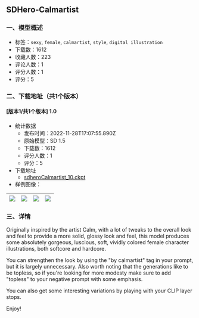 ## SDHero-Calmartist
### 一、模型概述

- 标签：`sexy`, `female`, `calmartist`, `style`, `digital illustration`
- 下载数：1612
- 收藏人数：223
- 评论人数：1
- 评分人数：1
- 评分：5

### 二、下载地址（共1个版本）

#### [版本1/共1个版本] 1.0

- 统计数据
  - 发布时间：2022-11-28T17:07:55.890Z
  - 原始模型：SD 1.5
  - 下载数：1612
  - 评分人数：1
  - 评分：5
- 下载地址
  - [sdheroCalmartist_10.ckpt](https://civitai.com/api/download/models/1132)
- 样例图像：

| <img src="https://image.civitai.com/xG1nkqKTMzGDvpLrqFT7WA/5827aca0-99ba-414f-1fe5-f0e98940f400/width=450/9152.jpeg" /> | <img src="https://image.civitai.com/xG1nkqKTMzGDvpLrqFT7WA/7fdc4ca5-0448-42da-c4e5-dceb07500c00/width=450/9158.jpeg" /> | <img src="https://image.civitai.com/xG1nkqKTMzGDvpLrqFT7WA/2c217585-1b83-466a-58c8-658dcbfe7600/width=450/9157.jpeg" /> | <img src="https://image.civitai.com/xG1nkqKTMzGDvpLrqFT7WA/59f10483-e635-458f-e5db-000c5df79a00/width=450/9156.jpeg" /> |
| ---- | ---- | ---- | ---- |


### 三、详情
<p>Originally inspired by the artist Calm, with a lot of tweaks to the overall look and feel to provide a more solid, glossy look and feel, this model produces some absolutely gorgeous, luscious, soft, vividly colored female character illustrations, both softcore and hardcore.</p><p>You can strengthen the look by using the "by calmartist" tag in your prompt, but it is largely unnecessary. Also worth noting that the generations like to be topless, so if you're looking for more modesty make sure to add "topless" to your negative prompt with some emphasis.</p><p>You can also get some interesting variations by playing with your CLIP layer stops. </p><p>Enjoy!</p>